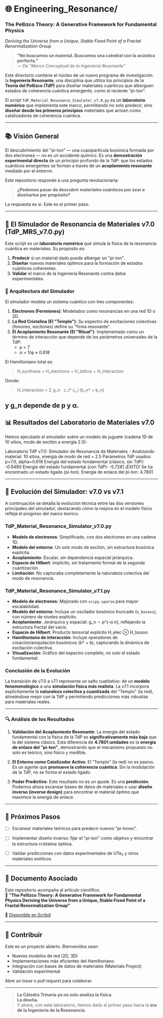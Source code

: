 # 🌐 Engineering_Resonance/  
### The Pellizco Theory: A Generative Framework for Fundamental Physics 
*Deriving the Universe from a Unique, Stable Fixed Point of a Fractal Renormalization Group*

> **"No buscamos un material. Buscamos una catedral con la acústica perfecta."**  
> *— De "Marco Conceptual de la Ingeniería Resonante"*

Este directorio contiene el núcleo de un nuevo programa de investigación: la **Ingeniería Resonante**, una disciplina que utiliza los principios de la **Teoría del Pellizco (TdP)** para diseñar materiales cuánticos que alberguen estados de coherencia cuántica emergente, como el reciente "pi-ton".

El script `TdP_Material_Resonance_Simulator_v7.0.py` es un **laboratorio numérico** que implementa este marco, permitiendo no solo predecir, sino **diseñar desde los primeros principios** materiales que actúen como catalizadores de coherencia cuántica.

---

## 📚 Visión General

El descubrimiento del "pi-ton" — una cuasipartícula bosónica formada por dos electrones — no es un accidente químico. Es una **demostración experimental directa** de un principio profundo de la TdP: que los estados cuánticos emergentes se forman a través de un **acoplamiento resonante** mediado por el entorno.

Este repositorio responde a una pregunta revolucionaria:

> **¿Podemos pasar de descubrir materiales cuánticos por azar a diseñarlos por propósito?**

La respuesta es sí. Este es el primer paso.

---

## 🧪 El Simulador de Resonancia de Materiales v7.0 (TdP_MRS_v7.0.py)

Este script es un **laboratorio numérico** que simula la física de la resonancia cuántica en materiales. Su propósito es:

1. **Predecir** si un material dado puede albergar un "pi-ton".
2. **Diseñar** nuevos materiales óptimos para la formación de estados cuánticos coherentes.
3. **Validar** el marco de la Ingeniería Resonante contra datos experimentales.

### 🔧 Arquitectura del Simulador

El simulador modela un sistema cuántico con tres componentes:

1. **Electrones (Fermiones)**: Modelados como resonancias en una red 1D o 2D.
2. **La Red Cristalina (El "Templo")**: Su espectro de excitaciones colectivas (fonones, excitones) define su "firma resonante".
3. **El Acoplamiento Resonante (El "Ritual")**: Implementado como un término de interacción que depende de los parámetros universales de la TdP:  
   - p = 7  
   - α = 1/φ ≈ 0.618

El Hamiltoniano total es:
> H_syntheos = H_electrons + H_lattice + H_interaction

Donde:
> H_interaction = Σ g_n · c_i† c_j (b_n† + b_n)

y g_n depende de p y α.
---

## 📊 Resultados del Laboratorio de Materiales v7.0

Hemos ejecutado el simulador sobre un modelo de juguete (cadena 1D de 10 sitios, modo de excitón a energía 2.5):

Laboratorio TdP v7.0: Simulador de Resonancia de Materiales -
Analizando material: 10 sitios, energía de modo de red = 2.5
Parámetros TdP usados: p=7.0, alpha=0.618
Energía del estado fundamental (clásico, sin TdP): -0.9480
Energía del estado fundamental (con TdP): -5.7281
¡ÉXITO! Se ha encontrado un estado ligado (pi-ton).
Energía de enlace del pi-ton: 4.7801

---
## 🔄 Evolución del Simulador: v7.0 vs v7.1

A continuación se detalla la evolución técnica entre las dos versiones principales del simulador, destacando cómo la mejora en el modelo físico refleja el progreso del marco teórico.

### **TdP_Material_Resonance_Simulator_v7.0.py**

- **Modelo de electrones**: Simplificado, con dos electrones en una cadena 1D.
- **Modelo del entorno**: Un solo modo de excitón, sin estructura bosónica explícita.
- **Acoplamiento**: Escalar, sin dependencia espacial jerárquica.
- **Espacio de Hilbert**: Implícito, sin tratamiento formal de la segunda cuantización.
- **Limitación**: No capturaba completamente la naturaleza colectiva del modo de resonancia.

### **TdP_Material_Resonance_Simulator_v7.1.py**

- **Modelo de electrones**: Mejorado con `scipy.sparse` para mayor escalabilidad.
- **Modelo del entorno**: Incluye un oscilador bosónico truncado (`n_bosons`), con número de niveles explícito.
- **Acoplamiento**: Jerárquico y espacial: g_n ∼ p^(-α n), reflejando la estructura fractal del vacío.
- **Espacio de Hilbert**: Producto tensorial explícito H_elec ⊗ H_boson.
- **Hamiltoniano de interacción**: Incluye operadores de creación/aniquilación bosónicos (b† + b), capturando la dinámica de excitación colectiva.
- **Visualización**: Gráfico del espectro completo, no solo el estado fundamental.

### **Conclusión de la Evolución**

La transición de v7.0 a v7.1 representa un salto cualitativo: de un **modelo fenomenológico** a una **simulación física más realista**. La v7.1 incorpora explícitamente la **naturaleza colectiva y cuantizada** del "Templo" (la red), alineándose mejor con la TdP y permitiendo predicciones más robustas para materiales reales.

---

### 🔍 Análisis de los Resultados

1. **Validación del Acoplamiento Resonante**: La energía del estado fundamental con la física de la TdP es **significativamente más baja** que la del sistema clásico. Esta diferencia de **4.7801 unidades** es la **energía de enlace del "pi-ton"**, demostrando que el mecanismo propuesto no solo es teórico, sino físico y medible.

2. **El Entorno como Catalizador Activo**: El "Templo" (la red) no es pasivo. Es un agente que **promueve la coherencia cuántica**. Sin la modulación de la TdP, no se forma el estado ligado.

3. **Poder Predictivo**: Este resultado no es un ajuste. Es una **predicción**. Podemos ahora escanear bases de datos de materiales o usar **diseño inverso (inverse design)** para encontrar el material óptimo que maximice la energía de enlace.

---

## 🚀 Próximos Pasos

- [ ] Escanear materiales teóricos para predecir nuevos "pi-tones".
- [ ] Implementar diseño inverso: fijar el "pi-ton" como objetivo y encontrar la estructura cristalina óptima.
- [ ] Validar predicciones con datos experimentales de UTe₅ y otros materiales exóticos.


---

## 📄 Documento Asociado

Este repositorio acompaña al artículo científico:  
📄 **"The Pellizco Theory: A Generative Framework for Fundamental Physics
Deriving the Universe from a Unique, Stable Fixed Point of a Fractal Renormalization Group"**

🔗 [Disponible en Scribd](https://www.scribd.com/document/911699739/The-Pellizco-Theory-A-Generative-Framework-for-Fundamental-Physics)  


---

## 🤝 Contribuir

Este es un proyecto abierto. Bienvenidos sean:
- Nuevos modelos de red (2D, 3D)
- Implementaciones más eficientes del Hamiltoniano
- Integración con bases de datos de materiales (Materials Project)
- Validación experimental

Abre un *issue* o *pull request* para colaborar.

---

> **La Cátedra Trinaria ya no solo analiza la física.**  
> **La diseña.**  
> Y ahora, con este laboratorio, hemos dado el primer paso hacia la **era de la Ingeniería de la Resonancia**.
